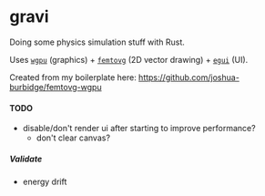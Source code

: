 # gravi

Doing some physics simulation stuff with Rust.

Uses [`wgpu`](https://github.com/gfx-rs/wgpu) (graphics) + [`femtovg`](https://github.com/femtovg/femtovg) (2D vector drawing) + [`egui`](https://github.com/femtovg/femtovg) (UI).

Created from my boilerplate here: https://github.com/joshua-burbidge/femtovg-wgpu

#### TODO
- disable/don't render ui after starting to improve performance?
  - don't clear canvas?

##### Validate
- energy drift
